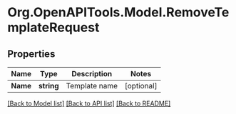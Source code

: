 # Org.OpenAPITools.Model.RemoveTemplateRequest

## Properties

Name | Type | Description | Notes
------------ | ------------- | ------------- | -------------
**Name** | **string** | Template name | [optional] 

[[Back to Model list]](../README.md#documentation-for-models) [[Back to API list]](../README.md#documentation-for-api-endpoints) [[Back to README]](../README.md)

